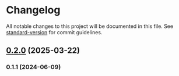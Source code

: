 # Changelog

All notable changes to this project will be documented in this file. See [standard-version](https://github.com/conventional-changelog/standard-version) for commit guidelines.

## [0.2.0](https://github.com/abraham-ukachi/ab-nextjs-app/compare/v0.1.1...v0.2.0) (2025-03-22)

### 0.1.1 (2024-06-09)
